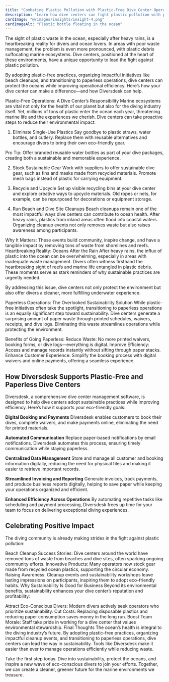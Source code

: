 ```yaml
---
title: "Combating Plastic Pollution with Plastic-Free Dive Center Operations"
description: "Learn how dive centers can fight plastic pollution with plastic-free practices, cleanups, and paperless operations for a sustainable future"
cardImage: "@/images/insights/insight-4.png"
cardImageAlt: "Plastic bottle floating in the ocean"
---
```


The sight of plastic waste in the ocean, especially after heavy rains, is a heartbreaking reality for divers and ocean lovers. In areas with poor waste management, the problem is even more pronounced, with plastic debris suffocating marine ecosystems. Dive centers, positioned at the heart of these environments, have a unique opportunity to lead the fight against plastic pollution.

By adopting plastic-free practices, organizing impactful initiatives like beach cleanups, and transitioning to paperless operations, dive centers can protect the oceans while improving operational efficiency. Here’s how your dive center can make a difference—and how Diversdesk can help.

Plastic-Free Operations: A Dive Center’s Responsibility
Marine ecosystems are vital not only for the health of our planet but also for the diving industry itself. Yet, millions of tons of plastic enter the ocean each year, threatening marine life and the experiences we cherish. Dive centers can take proactive steps to reduce their environmental impact:

1. Eliminate Single-Use Plastics
Say goodbye to plastic straws, water bottles, and cutlery. Replace them with reusable alternatives and encourage divers to bring their own eco-friendly gear.


Pro Tip: Offer branded reusable water bottles as part of your dive packages, creating both a sustainable and memorable experience.

2. Stock Sustainable Gear
Work with suppliers to offer sustainable dive gear, such as fins and masks made from recycled materials. Promote mesh bags instead of plastic for carrying equipment.


3. Recycle and Upcycle
Set up visible recycling bins at your dive center and explore creative ways to upcycle materials. Old ropes or nets, for example, can be repurposed for decorations or equipment storage.

4. Run Beach and Dive Site Cleanups
Beach cleanups remain one of the most impactful ways dive centers can contribute to ocean health. After heavy rains, plastics from inland areas often flood into coastal waters. Organizing cleanup events not only removes waste but also raises awareness among participants.

Why It Matters: These events build community, inspire change, and have a tangible impact by removing tons of waste from shorelines and reefs.
Heartbreaking Reality: Oceans After the Rain
After heavy rains, the influx of plastic into the ocean can be overwhelming, especially in areas with inadequate waste management. Divers often witness firsthand the heartbreaking sight of reefs and marine life entangled in plastic debris. These moments serve as stark reminders of why sustainable practices are urgently needed.

By addressing this issue, dive centers not only protect the environment but also offer divers a cleaner, more fulfilling underwater experience.

Paperless Operations: The Overlooked Sustainability Solution
While plastic-free initiatives often take the spotlight, transitioning to paperless operations is an equally significant step toward sustainability. Dive centers generate a surprising amount of paper waste through printed schedules, waivers, receipts, and dive logs. Eliminating this waste streamlines operations while protecting the environment.

Benefits of Going Paperless:
Reduce Waste: No more printed waivers, booking forms, or dive logs—everything is digital.
Improve Efficiency: Access and manage records instantly without sifting through paper stacks.
Enhance Customer Experience: Simplify the booking process with digital waivers and online payments, offering a seamless experience.

## How Diversdesk Supports Plastic-Free and Paperless Dive Centers
Diversdesk, a comprehensive dive center management software, is designed to help dive centers adopt sustainable practices while improving efficiency. Here’s how it supports your eco-friendly goals:

**Digital Booking and Payments**
Diversdesk enables customers to book their dives, complete waivers, and make payments online, eliminating the need for printed materials.

**Automated Communication**
Replace paper-based notifications by email notifications. Diversdesk automates this process, ensuring timely communication while staying paperless.

**Centralized Data Management**
Store and manage all customer and booking information digitally, reducing the need for physical files and making it easier to retrieve important records.

**Streamlined Invoicing and Reporting**
Generate invoices, track payments, and produce business reports digitally, helping to save paper while keeping your operations organized and efficient.

**Enhanced Efficiency Across Operations**
By automating repetitive tasks like scheduling and payment processing, Diversdesk frees up time for your team to focus on delivering exceptional diving experiences.


## Celebrating Positive Impact
The diving community is already making strides in the fight against plastic pollution:

Beach Cleanup Success Stories: Dive centers around the world have removed tons of waste from beaches and dive sites, often sparking ongoing community efforts.
Innovative Products: Many operators now stock gear made from recycled ocean plastics, supporting the circular economy.
Raising Awareness: Cleanup events and sustainability workshops leave lasting impressions on participants, inspiring them to adopt eco-friendly habits.
Why Sustainability Is Good for Business
Beyond its environmental benefits, sustainability enhances your dive center’s reputation and profitability:

Attract Eco-Conscious Divers: Modern divers actively seek operators who prioritize sustainability.
Cut Costs: Replacing disposable plastics and reducing paper consumption saves money in the long run.
Boost Team Morale: Staff take pride in working for a dive center that values environmental stewardship.
Final Thoughts
The ocean’s health is integral to the diving industry’s future. By adopting plastic-free practices, organizing impactful cleanup events, and transitioning to paperless operations, dive centers can lead the way in sustainability. Tools like Diversdesk make it easier than ever to manage operations efficiently while reducing waste.

Take the first step today. Dive into sustainability, protect the oceans, and inspire a new wave of eco-conscious divers to join your efforts. Together, we can create a cleaner, greener future for the marine environments we treasure.


